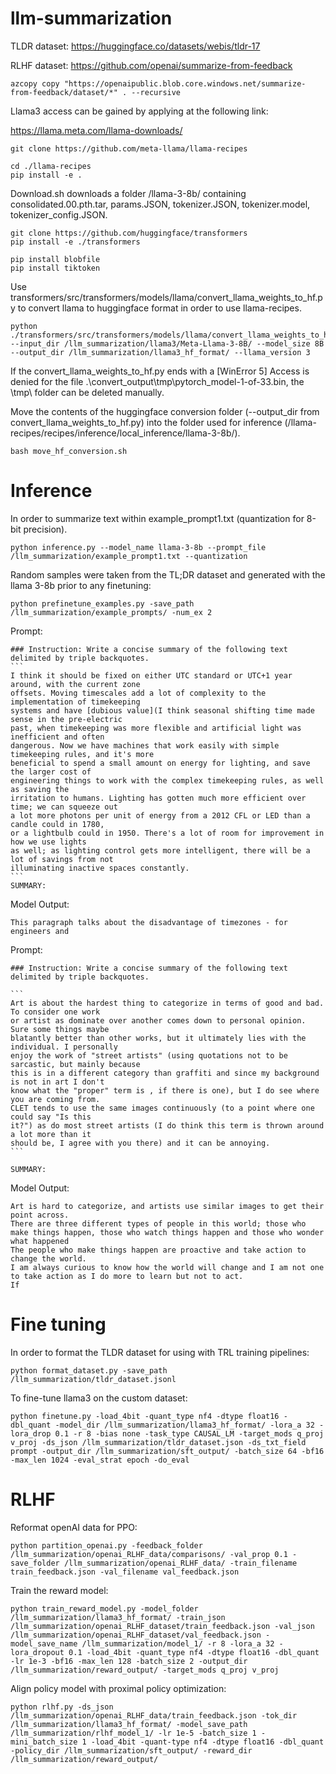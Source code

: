 # llm-summarization
TLDR dataset: 
https://huggingface.co/datasets/webis/tldr-17

RLHF dataset: https://github.com/openai/summarize-from-feedback
```
azcopy copy "https://openaipublic.blob.core.windows.net/summarize-from-feedback/dataset/*" . --recursive
```
Llama3 access can be gained by applying at the following link:

https://llama.meta.com/llama-downloads/

```
git clone https://github.com/meta-llama/llama-recipes
```

```
cd ./llama-recipes
pip install -e .
```

Download.sh downloads a folder /llama-3-8b/ containing consolidated.00.pth.tar, params.JSON, tokenizer.JSON, tokenizer.model, tokenizer_config.JSON.

```
git clone https://github.com/huggingface/transformers
pip install -e ./transformers
```

```
pip install blobfile
pip install tiktoken
```

Use transformers/src/transformers/models/llama/convert_llama_weights_to_hf.py to convert llama to huggingface format in order to use llama-recipes.
```
python ./transformers/src/transformers/models/llama/convert_llama_weights_to_hf.py --input_dir /llm_summarization/llama3/Meta-Llama-3-8B/ --model_size 8B --output_dir /llm_summarization/llama3_hf_format/ --llama_version 3
```

If the convert_llama_weights_to_hf.py ends with a [WinError 5] Access is denied for the file .\convert_output\tmp\pytorch_model-1-of-33.bin, the \tmp\ folder can be deleted manually.

Move the contents of the huggingface conversion folder (--output_dir from convert_llama_weights_to_hf.py) into the folder used for inference (/llama-recipes/recipes/inference/local_inference/llama-3-8b/).
```
bash move_hf_conversion.sh
```

# Inference

In order to summarize text within example_prompt1.txt (quantization for 8-bit precision).
```
python inference.py --model_name llama-3-8b --prompt_file /llm_summarization/example_prompt1.txt --quantization
```

Random samples were taken from the TL;DR dataset and generated with the llama 3-8b prior to any finetuning:

```
python prefinetune_examples.py -save_path /llm_summarization/example_prompts/ -num_ex 2
```

Prompt: 
````
### Instruction: Write a concise summary of the following text delimited by triple backquotes.
```
I think it should be fixed on either UTC standard or UTC+1 year around, with the current zone
offsets. Moving timescales add a lot of complexity to the implementation of timekeeping
systems and have [dubious value](I think seasonal shifting time made sense in the pre-electric
past, when timekeeping was more flexible and artificial light was inefficient and often
dangerous. Now we have machines that work easily with simple timekeeping rules, and it's more
beneficial to spend a small amount on energy for lighting, and save the larger cost of
engineering things to work with the complex timekeeping rules, as well as saving the
irritation to humans. Lighting has gotten much more efficient over time; we can squeeze out
a lot more photons per unit of energy from a 2012 CFL or LED than a candle could in 1780,
or a lightbulb could in 1950. There's a lot of room for improvement in how we use lights
as well; as lighting control gets more intelligent, there will be a lot of savings from not
illuminating inactive spaces constantly.
```
SUMMARY:
````
Model Output:
```
This paragraph talks about the disadvantage of timezones - for engineers and
```

Prompt: 
````
### Instruction: Write a concise summary of the following text delimited by triple backquotes.

```
Art is about the hardest thing to categorize in terms of good and bad. To consider one work
or artist as dominate over another comes down to personal opinion. Sure some things maybe
blatantly better than other works, but it ultimately lies with the individual. I personally
enjoy the work of "street artists" (using quotations not to be sarcastic, but mainly because
this is in a different category than graffiti and since my background is not in art I don't
know what the "proper" term is , if there is one), but I do see where you are coming from.
CLET tends to use the same images continuously (to a point where one could say "Is this
it?") as do most street artists (I do think this term is thrown around a lot more than it
should be, I agree with you there) and it can be annoying.
```

SUMMARY: 
````
Model Output:
```
Art is hard to categorize, and artists use similar images to get their point across.
There are three different types of people in this world; those who make things happen, those who watch things happen and those who wonder what happened
The people who make things happen are proactive and take action to change the world.
I am always curious to know how the world will change and I am not one to take action as I do more to learn but not to act.
If
```

# Fine tuning
In order to format the TLDR dataset for using with TRL training pipelines:
```
python format_dataset.py -save_path /llm_summarization/tldr_dataset.jsonl
```

To fine-tune llama3 on the custom dataset:
```
python finetune.py -load_4bit -quant_type nf4 -dtype float16 -dbl_quant -model_dir /llm_summarization/llama3_hf_format/ -lora_a 32 -lora_drop 0.1 -r 8 -bias none -task_type CAUSAL_LM -target_mods q_proj v_proj -ds_json /llm_summarization/tldr_dataset.json -ds_txt_field prompt -output_dir /llm_summarization/sft_output/ -batch_size 64 -bf16 -max_len 1024 -eval_strat epoch -do_eval
```

# RLHF
Reformat openAI data for PPO:
```
python partition_openai.py -feedback_folder /llm_summarization/openai_RLHF_data/comparisons/ -val_prop 0.1 -save_folder /llm_summarization/openai_RLHF_data/ -train_filename train_feedback.json -val_filename val_feedback.json
```
Train the reward model:
```
python train_reward_model.py -model_folder /llm_summarization/llama3_hf_format/ -train_json /llm_summarization/openai_RLHF_dataset/train_feedback.json -val_json /llm_summarization/openai_RLHF_dataset/val_feedback.json -model_save_name /llm_summarization/model_1/ -r 8 -lora_a 32 -lora_dropout 0.1 -load_4bit -quant_type nf4 -dtype float16 -dbl_quant -lr 1e-3 -bf16 -max_len 128 -batch_size 2 -output_dir /llm_summarization/reward_output/ -target_mods q_proj v_proj
```
Align policy model with proximal policy optimization:
```
python rlhf.py -ds_json /llm_summarization/openai_RLHF_data/train_feedback.json -tok_dir /llm_summarization/llama3_hf_format/ -model_save_path /llm_summarization/rlhf_model_1/ -lr 1e-5 -batch_size 1 -mini_batch_size 1 -load_4bit -quant-type nf4 -dtype float16 -dbl_quant -policy_dir /llm_summarization/sft_output/ -reward_dir /llm_summarization/reward_output/
```
